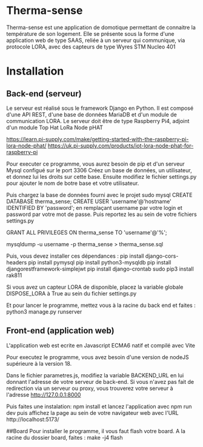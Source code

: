 # Therma-sense

Therma-sense est une application de domotique permettant de connaitre la température de son logement. Elle se présente sous la forme d'une application web de type SAAS, reliée à un serveur qui communique, via protocole LORA, avec des capteurs de type Wyres STM Nucleo 401 

# Installation
## Back-end (serveur)

Le serveur est réalisé sous le framework Django en Python.
Il est composé d'une API REST, d'une base de données MariaDB et d'un module de communication LORA. Le serveur doit être de type Raspberry Pi4, adjoint d'un module Top Hat LoRa Node pHAT

https://learn.pi-supply.com/make/getting-started-with-the-raspberry-pi-lora-node-phat/
https://uk.pi-supply.com/products/iot-lora-node-phat-for-raspberry-pi

Pour executer ce programme, vous aurez besoin de pip et d'un serveur Mysql configué sur le port 3306
Créez un base de données, un utilisateur, et donnez lui les droits sur cette base.
Ensuite modifiez le fichier settings.py pour ajouter le nom de botre base et votre utilisateur.

Puis chargez la base de données fourni avec le projet
sudo mysql
CREATE DATABASE therma_sense;
CREATE USER 'username'@'hostname' IDENTIFIED BY 'password';
en remplaçant username par votre login et password par votre mot de passe.
Puis reportez les au sein de votre fichiers settings.py

GRANT ALL PRIVILEGES ON therma_sense TO 'username'@'%';

mysqldump -u username -p therma_sense > therma_sense.sql

Puis, vous devez installer ces dépendances : 
pip install django-cors-headers
pip install pymysql
pip install python3-mysqldb
pip install djangorestframework-simplejwt
pip install django-crontab
sudo pip3 install rak811

Si vous avez un capteur LORA de disponible, placez la variable globale
DISPOSE_LORA à True au sein du fichier settings.py

Et pour lancer le programme, mettez vous à la racine du back end et faites :
python3 manage.py runserver

## Front-end (application web)
L'application web est ecrite en Javascript ECMA6 natif et compilé avec Vite

Pour executez le programme, vous avez besoin d'une version de nodeJS supérieure à la version 18.

Dans le fichier parametres.js, modifiez la variable BACKEND_URL en lui donnant l'adresse de votre serveur de back-end. Si vous n'avez pas fait de redirection via un serveur ou proxy, vous trouverez votre serveur à l'adresse http://127.0.0.1:8000

Puis faites une instalation: 
npm install
et lancez l'application avec npm run dev
puis affichez la page au sein de votre navigateur web avec l'URL http://localhost:5173/

##Board
Pour installer le programme, il vous faut flash votre board. A la racine du dossier board, faites :
make -j4 flash